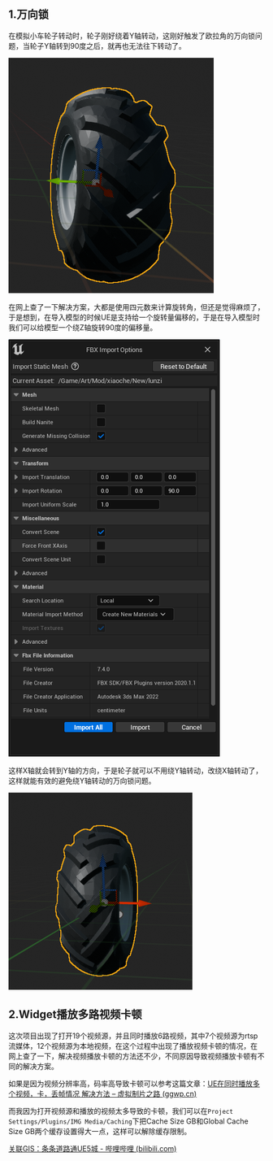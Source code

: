 ## 1.万向锁

在模拟小车轮子转动时，轮子刚好绕着Y轴转动，这刚好触发了欧拉角的万向锁问题，当轮子Y轴转到90度之后，就再也无法往下转动了。

![](Img/Snipaste_2023-11-16_15-16-32.png)

在网上查了一下解决方案，大都是使用四元数来计算旋转角，但还是觉得麻烦了，于是想到，在导入模型的时候UE是支持给一个旋转量偏移的，于是在导入模型时我们可以给模型一个绕Z轴旋转90度的偏移量。

![](Img/Snipaste_2023-11-16_15-16-09.png)

这样X轴就会转到Y轴的方向，于是轮子就可以不用绕Y轴转动，改绕X轴转动了，这样就能有效的避免绕Y轴转动的万向锁问题。

![](Img/Snipaste_2023-11-16_15-16-50.png)

## 2.Widget播放多路视频卡顿

这次项目出现了打开19个视频源，并且同时播放6路视频，其中7个视频源为rtsp流媒体，12个视频源为本地视频，在这个过程中出现了播放视频卡顿的情况，在网上查了一下，解决视频播放卡顿的方法还不少，不同原因导致视频播放卡顿有不同的解决方案。

如果是因为视频分辨率高，码率高导致卡顿可以参考这篇文章：[UE在同时播放多个视频，卡，丢帧情况 解决方法 – 虚拟制片之路 (ggwp.cn)](https://www.ggwp.cn/519/)

而我因为打开视频源和播放的视频太多导致的卡顿，我们可以在`Project Settings/Plugins/IMG Media/Caching`下把Cache Size GB和Global Cache Size GB两个缓存设置得大一点，这样可以解除缓存限制。

[关联GIS：条条道路通UE5城 - 哔哩哔哩 (bilibili.com)](https://www.bilibili.com/read/cv17081600/)